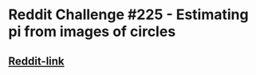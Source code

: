 Reddit Challenge #225 - Estimating pi from images of circles
============================================================

<a href="https://www.reddit.com/r/dailyprogrammer/comments/3f0hzk/20150729_challenge_225_intermediate_estimating_pi/">Reddit-link</a>
--------
